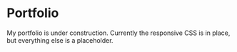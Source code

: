 # Portfolio

My portfolio is under construction.  Currently the responsive CSS is in place, but everything else is a placeholder. 
